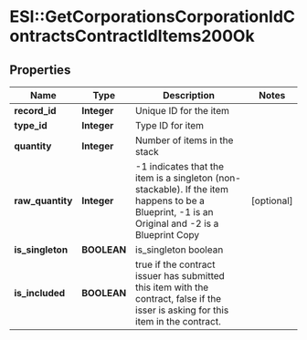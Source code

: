 # ESI::GetCorporationsCorporationIdContractsContractIdItems200Ok

## Properties
Name | Type | Description | Notes
------------ | ------------- | ------------- | -------------
**record_id** | **Integer** | Unique ID for the item | 
**type_id** | **Integer** | Type ID for item | 
**quantity** | **Integer** | Number of items in the stack | 
**raw_quantity** | **Integer** | -1 indicates that the item is a singleton (non-stackable). If the item happens to be a Blueprint, -1 is an Original and -2 is a Blueprint Copy | [optional] 
**is_singleton** | **BOOLEAN** | is_singleton boolean | 
**is_included** | **BOOLEAN** | true if the contract issuer has submitted this item with the contract, false if the isser is asking for this item in the contract. | 


